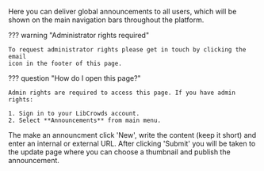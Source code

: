Here you can deliver global announcements to all users, which will be shown on
the main navigation bars throughout the platform.

??? warning "Administrator rights required"

    To request administrator rights please get in touch by clicking the email
    icon in the footer of this page.

??? question "How do I open this page?"

    Admin rights are required to access this page. If you have admin rights:

    1. Sign in to your LibCrowds account.
    2. Select **Announcements** from main menu.

The make an announcment click 'New', write the content (keep it short) and
enter an internal or external URL. After clicking 'Submit' you will be taken
to the update page where you can choose a thumbnail and publish the
announcement.